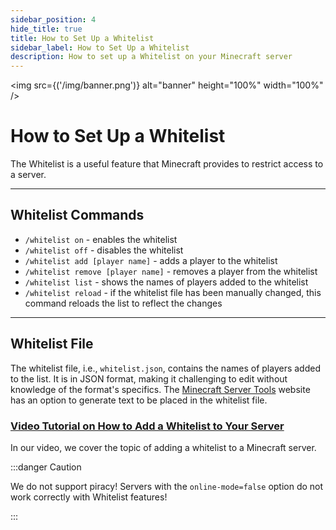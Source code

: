 ```yaml
---
sidebar_position: 4
hide_title: true
title: How to Set Up a Whitelist
sidebar_label: How to Set Up a Whitelist
description: How to set up a Whitelist on your Minecraft server
---
```


<img src={('/img/banner.png')} alt="banner" height="100%" width="100%" />

<div class="text--center">
<h1>How to Set Up a Whitelist</h1>
</div>

The Whitelist is a useful feature that Minecraft provides to restrict access to a server.

---

## Whitelist Commands
- ``/whitelist on`` - enables the whitelist
- ``/whitelist off`` - disables the whitelist
- ``/whitelist add [player name]`` - adds a player to the whitelist
- ``/whitelist remove [player name]`` - removes a player from the whitelist
- ``/whitelist list`` - shows the names of players added to the whitelist
- ``/whitelist reload`` - if the whitelist file has been manually changed, this command reloads the list to reflect the changes

---

## Whitelist File
The whitelist file, i.e., ``whitelist.json``, contains the names of players added to the list. It is in JSON format, making it challenging to edit without knowledge of the format's specifics.
The [Minecraft Server Tools](https://mctools.org/whitelist-creator) website has an option to generate text to be placed in the whitelist file.

### [Video Tutorial on How to Add a Whitelist to Your Server](https://www.youtube.com/watch?v=P5vmTt7YyvI)
In our video, we cover the topic of adding a whitelist to a Minecraft server.

:::danger Caution

We do not support piracy! Servers with the ``online-mode=false`` option do not work correctly with Whitelist features!

:::